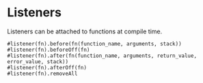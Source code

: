 # Listeners

Listeners can be attached to functions at compile time.

```plee
#listener(fn).before(fn(function_name, arguments, stack))
#listener(fn).beforeOff(fn)
#listener(fn).after(fn(function_name, arguments, return_value, error_value, stack))
#listener(fn).afterOff(fn)
#listener(fn).removeAll
```
